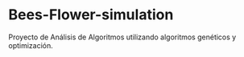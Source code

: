 # Bees-Flower-simulation
Proyecto de Análisis de Algoritmos utilizando algoritmos genéticos y optimización.
